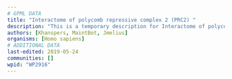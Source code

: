 ```yaml
---
# GPML DATA
title: "Interactome of polycomb repressive complex 2 (PRC2) "
description: "This is a temporary description for Interactome of polycomb repressive complex 2 (PRC2) "
authors: [Khanspers, MaintBot, Jmelius]
organisms: [Homo sapiens]
# ADDITIONAL DATA
last-edited: 2019-05-24
communities: []
wpid: "WP2916"
---
```

